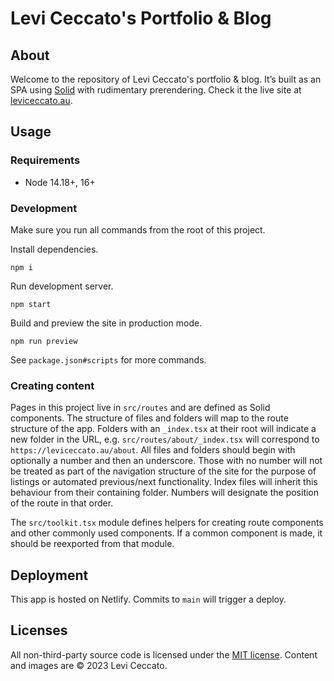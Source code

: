 # Levi Ceccato's Portfolio & Blog

## About

Welcome to the repository of Levi Ceccato's portfolio & blog. It’s built as an SPA using [Solid](https://www.solidjs.com) with rudimentary prerendering. Check it the live site at [leviceccato.au](https://leviceccato.au).

## Usage

### Requirements

- Node 14.18+, 16+

### Development

Make sure you run all commands from the root of this project.

Install dependencies.

```shell
npm i
```

Run development server.

```shell
npm start
```

Build and preview the site in production mode.

```shell
npm run preview
```

See `package.json#scripts` for more commands.

### Creating content

Pages in this project live in `src/routes` and are defined as Solid components. The structure of files and folders will map to the route structure of the app. Folders with an `_index.tsx` at their root will indicate a new folder in the URL, e.g. `src/routes/about/_index.tsx` will correspond to `https://leviceccato.au/about`. All files and folders should begin with optionally a number and then an underscore. Those with no number will not be treated as part of the navigation structure of the site for the purpose of listings or automated previous/next functionality. Index files will inherit this behaviour from their containing folder. Numbers will designate the position of the route in that order.

The `src/toolkit.tsx` module defines helpers for creating route components and other commonly used components. If a common component is made, it should be reexported from that module.

## Deployment

This app is hosted on Netlify. Commits to `main` will trigger a deploy.

## Licenses

All non-third-party source code is licensed under the [MIT license](http://opensource.org/licenses/mit-license.php). Content and images are © 2023 Levi Ceccato.
